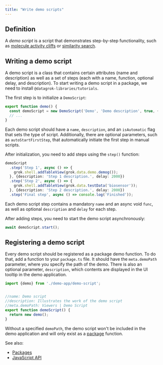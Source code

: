 ```yaml
---
title: "Write demo scripts"
---
```


## Definition

A *demo script* is a script that demonstrates step-by-step functionality, such as 
[molecule activity cliffs](https://public.datagrok.ai/apps/Tutorials/Demo/Cheminformatics/Molecule%20Activity%20Cliffs/)
or [similarity search](https://public.datagrok.ai/apps/Tutorials/Demo/Cheminformatics/Similarity%20Search).

## Writing a demo script

A demo script is a class that contains certain attributes (name and description)
as well as a set of steps (each with a name, function, optional delay, and
description). To start writing a demo script in a package, we need to install
`@datagrok-libraries/tutorials`.

The first step is to initialize a `DemoScript`:

```typescript
export function demo() {
  const demoScript = new DemoScript('Demo', 'Demo description', true, {autoStartFirstStep: true});
  // ...
}
```

Each demo script should have a `name`, `description`, and an `isAutomatic`
flag that sets the type of script. Additionally, there are optional
parameters, such as `autoStartFirstStep`, that automatically initiate the
first step in manual scripts.

After initialization, you need to add steps using the `step()` function:

```typescript
demoScript
  .step('Step 1', async () => {
    grok.shell.addTableView(grok.data.demo.demog());
  }, {description: 'Step 1 description.', delay: 2000})
  .step('Step 2', async () => {
    grok.shell.addTableView(grok.data.testData('biosensor'));
  }, {description: 'Step 2 description.', delay: 2000})
  .step('Final step', async () => console.log('Finished'));
```

Each demo script step contains a mandatory `name` and an async void
`func`, as well as optional `description` and `delay` for each step.

After adding steps, you need to start the demo script asynchronously:

```typescript
await demoScript.start();
```

## Registering a demo script

Every demo script should be registered as a package demo function. To do
that, add a function to your `package.ts` file. It should have the
`meta.demoPath` parameter, where you specify the path of the demo. There
is also an optional parameter, `description`, which contents are displayed
in the UI tooltip in the demo application.

```typescript
import {demo} from './demo-app/demo-script';


//name: Demo script
//description: Illustrates the work of the demo script 
//meta.demoPath: Viewers | Demo Script
export function demoScript() {
  return new demo();
}
```

Without a specified `demoPath`, the demo script won't be included in the
demo application and will only exist as a [package](../develop.md#packages)
function.

See also:

* [Packages](../develop.md#packages)
* [JavaScript API](../js-api.md)
